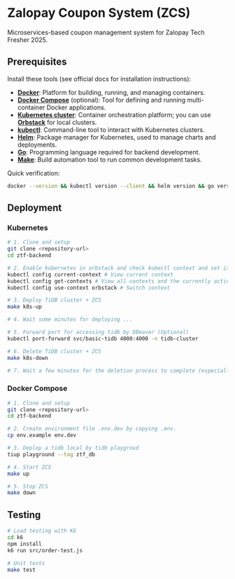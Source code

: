 # Zalopay Coupon System (ZCS)

Microservices-based coupon management system for Zalopay Tech Fresher 2025.

## Prerequisites

Install these tools (see official docs for installation instructions):

- **[Docker](https://docs.docker.com/get-docker/)**: Platform for building, running, and managing containers.
- **[Docker Compose](https://docs.docker.com/compose/install/)** (optional): Tool for defining and running multi-container Docker applications.
- **[Kubernetes cluster](https://kubernetes.io/)**: Container orchestration platform; you can use **[Orbstack](https://orbstack.dev/docs/kubernetes)** for local clusters.
- **[kubectl](https://kubernetes.io/docs/tasks/tools/)**: Command-line tool to interact with Kubernetes clusters.
- **[Helm](https://helm.sh/docs/intro/install/)**: Package manager for Kubernetes, used to manage charts and deployments.
- **[Go](https://go.dev/doc/install)**: Programming language required for backend development.
- **[Make](https://www.gnu.org/software/make/)**: Build automation tool to run common development tasks.

Quick verification:

```bash
docker --version && kubectl version --client && helm version && go version && make -v
```

## Deployment

### Kubernetes

```bash
# 1. Clone and setup
git clone <repository-url>
cd ztf-backend

# 2. Enable kubernetes in orbstack and check kubectl context and set it to orbstack (if needed)
kubectl config current-context # View current context
kubectl config get-contexts # View all contexts and the currently active one
kubectl config use-context orbstack # Switch context

# 3. Deploy TiDB cluster + ZCS 
make k8s-up

# 4. Wait some minutes for deploying ... 

# 5. Forward port for accessing tidb by DBeaver (Optional)
kubectl port-forward svc/basic-tidb 4000:4000 -n tidb-cluster

# 6. Delete TiDB cluster + ZCS
make k8s-down

# 7. Wait a few minutes for the deletion process to complete (especially namespace removal may take longer).
```

### Docker Compose

```bash
# 1. Clone and setup
git clone <repository-url>
cd ztf-backend

# 2. Create environment file .env.dev by copying .env.
cp env.example env.dev

# 3. Deploy a tidb local by tidb playgroud
tiup playground --tag ztf_db

# 4. Start ZCS
make up

# 5. Stop ZCS
make down
```

## Testing

```bash
# Load testing with K6
cd k6
npm install
k6 run src/order-test.js

# Unit tests
make test
```
